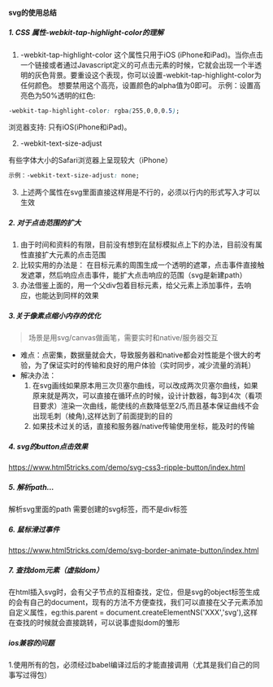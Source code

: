 #### svg的使用总结

##### 1. CSS 属性-webkit-tap-highlight-color的理解

1. -webkit-tap-highlight-color
   这个属性只用于iOS (iPhone和iPad)。当你点击一个链接或者通过Javascript定义的可点击元素的时候，它就会出现一个半透明的灰色背景。要重设这个表现，你可以设置-webkit-tap-highlight-color为任何颜色。
   想要禁用这个高亮，设置颜色的alpha值为0即可。
   示例：设置高亮色为50%透明的红色:

```css
-webkit-tap-highlight-color: rgba(255,0,0,0.5);
```

浏览器支持: 只有iOS(iPhone和iPad)。

2. -webkit-text-size-adjust  

有些字体大小的Safari浏览器上呈现较大（iPhone）

```css
示例：-webkit-text-size-adjust: none;
```

3. 上述两个属性在svg里面直接这样用是不行的，必须以行内的形式写入才可以生效

##### 2. 对于点击范围的扩大

1. 由于时间和资料的有限，目前没有想到在鼠标模拟点上下的办法，目前没有属性直接扩大元素的点击范围
2. 比较实用的办法是： 在目标元素的周围生成一个透明的遮罩，点击事件直接触发遮罩，然后响应点击事件，能扩大点击响应的范围（svg是新建path）
3. 办法借鉴上面的，用一个父div包着目标元素，给父元素上添加事件，去响应，也能达到同样的效果

##### 3.关于像素点缩小内存的优化

>  场景是用svg/canvas做画笔，需要实时和native/服务器交互

- 难点：点密集，数据量就会大，导致服务器和native都会对性能是个很大的考验，为了保证实时的传输和良好的用户体验（实时同步，减少流量的消耗）
- 解决办法：
  1. 在svg画线如果原本用三次贝塞尔曲线，可以改成两次贝塞尔曲线，如果原来就是两次，可以直接在循环点的时候，设计计数器，每3到4次（看项目要求）渲染一次曲线，能使线的点数降低至2/5,而且基本保证曲线不会出现毛刺（棱角),这样达到了前面提到的目的
  2. 如果技术过关的话，直接和服务器/native传输使用坐标，能及时的传输

##### 4. svg的button点击效果

https://www.html5tricks.com/demo/svg-css3-ripple-button/index.html

##### 5. 解析path...

解析svg里面的path 需要创建的svg标签，而不是div标签

##### 6. **鼠标滑过事件**

https://www.html5tricks.com/demo/svg-border-animate-button/index.html

##### 7. 查找dom元素（虚拟dom）

在html插入svg时，会有父子节点的互相查找，定位，但是svg的object标签生成的会有自己的document，现有的方法不方便查找，我们可以直接在父子元素添加自定义属性，eg:this.parent = document.createElementNS('XXX','svg'),这样在查找的时候就会直接跳转，可以说事虚拟dom的雏形

##### ios兼容的问题

1.使用所有的包，必须经过babel编译过后的才能直接调用（尤其是我们自己的同事写过得包）







